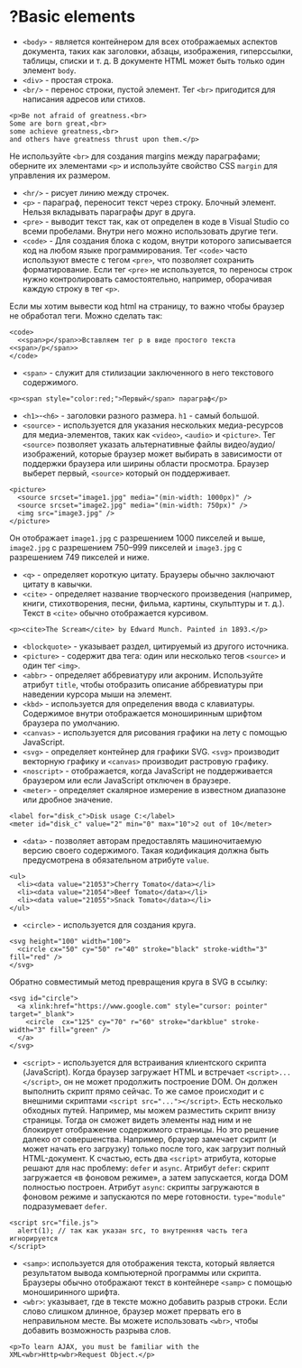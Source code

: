 # ?Basic elements

* `<body>` - является контейнером для всех отображаемых аспектов документа, таких как заголовки, абзацы, изображения, гиперссылки, таблицы, списки и т. д. В документе HTML может быть только один элемент `body`.
* `<div>` - простая строка.
* `<br/>` - перенос строки, пустой элемент. Тег `<br>` пригодится для написания адресов или стихов.

~~~
<p>Be not afraid of greatness.<br>
Some are born great,<br>
some achieve greatness,<br>
and others have greatness thrust upon them.</p>
~~~

Не используйте `<br>` для создания margins между параграфами; оберните их элементами `<p>` и используйте свойство CSS `margin` для управления их размером.

* `<hr/>` - рисует линию между строчек.
* `<p>` - параграф, переносит текст через строку. Блочный элемент. Нельзя вкладывать параграфы друг в друга.
* `<pre>` - выводит текст так, как от определен в коде в Visual Studio со всеми пробелами. Внутри него можно использовать другие теги.
* `<code>` - Для создания блока с кодом, внутри которого записывается код на любом языке программирования. Тег `<code>` часто используют вместе с тегом `<pre>`, что позволяет сохранить форматирование. Если тег `<pre>` не используется, то переносы строк нужно контролировать самостоятельно, например, оборачивая каждую строку в тег `<p>`.

Если мы хотим вывести код html на страницу, то важно чтобы браузер не обработал теги. Можно сделать так:

~~~
<code>
  <<span>p</span>>Вставляем тег p в виде простого текста <<span>/p</span>>
</code>
~~~

* `<span>` - служит для стилизации заключенного в него текстового содержимого.

~~~
<p><span style="color:red;">Первый</span> параграф</p>
~~~

* `<h1>`-`<h6>` - заголовки разного размера. `h1` - самый большой.
* `<source>` - используется для указания нескольких медиа-ресурсов для медиа-элементов, таких как `<video>`, `<audio>` и `<picture>`. Тег `<source>` позволяет указать альтернативные файлы видео/аудио/изображений, которые браузер может выбирать в зависимости от поддержки браузера или ширины области просмотра. Браузер выберет первый, `<source>` который он поддерживает.

~~~
<picture>
  <source srcset="image1.jpg" media="(min-width: 1000px)" />
  <source srcset="image2.jpg" media="(min-width: 750px)" />
  <img src="image3.jpg" />
</picture>
~~~

Он отображает `image1.jpg` с разрешением 1000 пикселей и выше, `image2.jpg` с разрешением 750–999 пикселей и `image3.jpg` с разрешением 749 пикселей и ниже.

* `<q>` - определяет короткую цитату. Браузеры обычно заключают цитату в кавычки.
* `<cite>` - определяет название творческого произведения (например, книги, стихотворения, песни, фильма, картины, скульптуры и т. д.). Текст в `<cite>` обычно отображается курсивом.

~~~
<p><cite>The Scream</cite> by Edward Munch. Painted in 1893.</p>
~~~

* `<blockquote>` - указывает раздел, цитируемый из другого источника.
* `<picture>` - содержит два тега: один или несколько тегов `<source>` и один тег `<img>`.
* `<abbr>` - определяет аббревиатуру или акроним. Используйте атрибут `title`, чтобы отобразить описание аббревиатуры при наведении курсора мыши на элемент.
* `<kbd>` - используется для определения ввода с клавиатуры. Содержимое внутри отображается моноширинным шрифтом браузера по умолчанию.
* `<canvas>` - используется для рисования графики на лету с помощью JavaScript.
* `<svg>` - определяет контейнер для графики SVG. `<svg>` производит векторную графику и `<canvas>` производит растровую графику.
* `<noscript>` - отображается, когда JavaScript не поддерживается браузером или если JavaScript отключен в браузере.
* `<meter>` - определяет скалярное измерение в известном диапазоне или дробное значение.

~~~
<label for="disk_c">Disk usage C:</label>
<meter id="disk_c" value="2" min="0" max="10">2 out of 10</meter>
~~~

* `<data>` - позволяет авторам предоставлять машиночитаемую версию своего содержимого. Такая кодификация должна быть предусмотрена в обязательном атрибуте `value`.

~~~
<ul>
  <li><data value="21053">Cherry Tomato</data></li>
  <li><data value="21054">Beef Tomato</data></li>
  <li><data value="21055">Snack Tomato</data></li>
</ul>
~~~

* `<circle>` - используется для создания круга.

~~~
<svg height="100" width="100">
  <circle cx="50" cy="50" r="40" stroke="black" stroke-width="3" fill="red" />
</svg>
~~~

Обратно совместимый метод превращения круга в SVG в ссылку:

~~~
<svg id="circle">
  <a xlink:href="https://www.google.com" style="cursor: pointer" target="_blank">
    <circle  cx="125" cy="70" r="60" stroke="darkblue" stroke-width="3" fill="green" />
  </a>
</svg>
~~~

* `<script>` - используется для встраивания клиентского скрипта (JavaScript). Когда браузер загружает HTML и встречает `<script>...</script>`, он не может продолжить построение DOM. Он должен выполнить скрипт прямо сейчас. То же самое происходит и с внешними скриптами `<script src="..."></script>`. Есть несколько обходных путей. Например, мы можем разместить скрипт внизу страницы. Тогда он сможет видеть элементы над ним и не блокирует отображение содержимого страницы. Но это решение далеко от совершенства. Например, браузер замечает скрипт (и может начать его загрузку) только после того, как загрузит полный HTML-документ. К счастью, есть два `<script>` атрибута, которые решают для нас проблему: `defer` и `async`. Атрибут `defer`: cкрипт загружается «в фоновом режиме», а затем запускается, когда DOM полностью построен. Атрибут `async`: скрипты загружаются в фоновом режиме и запускаются по мере готовности. `type="module"` подразумевает `defer`.

~~~
<script src="file.js">
  alert(1); // так как указан src, то внутренняя часть тега игнорируется
</script>
~~~

* `<samp>`: используется для отображения текста, который является результатом вывода компьютерной программы или скрипта. Браузеры обычно отображают текст в контейнере `<samp>` с помощью моноширинного шрифта.
* `<wbr>`:  указывает, где в тексте можно добавить разрыв строки. Если слово слишком длинное, браузер может прервать его в неправильном месте. Вы можете использовать `<wbr>`, чтобы добавить возможность разрыва слов.

~~~
<p>To learn AJAX, you must be familiar with the XML<wbr>Http<wbr>Request Object.</p>
~~~
